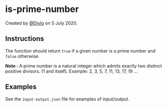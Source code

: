 # is-prime-number

Created by [@Divlo](https://github.com/Divlo) on 5 July 2020.

## Instructions

The function should return `true` if a given number is a prime number and `false` otherwise.

**Note :** A prime number is a natural integer which admits exactly two distinct positive divisors. (1 and itself). Example: 2, 3, 5, 7, 11, 13, 17, 19 ...

## Examples

See the `input-output.json` file for examples of input/output.
